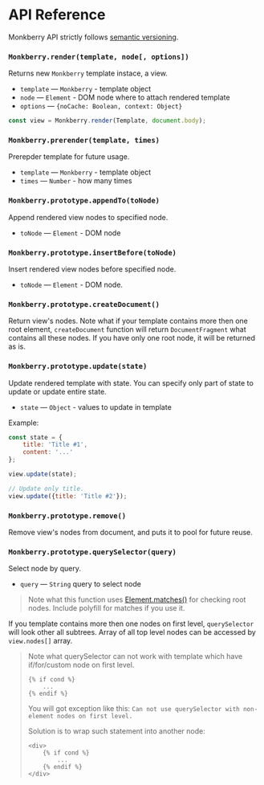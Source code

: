 # API Reference

Monkberry API strictly follows [semantic versioning](http://semver.org).  

### `Monkberry.render(template, node[, options])`

Returns new `Monkberry` template instace, a view.

* `template` — `Monkberry` - template object
* `node` — `Element` - DOM node where to attach rendered template
* `options` — `{noCache: Boolean, context: Object}`

```js
const view = Monkberry.render(Template, document.body);
```


### `Monkberry.prerender(template, times)`

Prerepder template for future usage.

* `template` — `Monkberry` - template object
* `times` — `Number` - how many times


### `Monkberry.prototype.appendTo(toNode)`

Append rendered view nodes to specified node.

* `toNode` — `Element` - DOM node

### `Monkberry.prototype.insertBefore(toNode)`

Insert rendered view nodes before specified node.

* `toNode` — `Element` - DOM node.

### `Monkberry.prototype.createDocument()`

Return view's nodes. Note what if your template contains more then one root element, `createDocument` function will return `DocumentFragment` what contains all these nodes. If you have only one root node, it will be returned as is.

### `Monkberry.prototype.update(state)`

Update rendered template with state. You can specify only part of state to update or update entire state.

* `state` — `Object` - values to update in template

Example:

```js
const state = {
    title: 'Title #1',
    content: '...'
};

view.update(state);

// Update only title.
view.update({title: 'Title #2'});
```

### `Monkberry.prototype.remove()`

Remove view's nodes from document, and puts it to pool for future reuse.

### `Monkberry.prototype.querySelector(query)`

Select node by query.

* `query` — `String` query to select node

> Note what this function uses [Element.matches()](https://developer.mozilla.org/en-US/docs/Web/API/Element/matches) for checking root nodes. Include polyfill for matches if you use it.

If you template contains more then one nodes on first level, `querySelector` will look other all subtrees. Array of all top level nodes can be accessed by `view.nodes[]` array. 

> Note what querySelector can not work with template which have if/for/custom node on first level.
> ```twig
> {% if cond %}
>     ...
> {% endif %}
> ```
> You will got exception like this: `Can not use querySelector with non-element nodes on first level.`
> 
> Solution is to wrap such statement into another node:
> ```twig
> <div>
>     {% if cond %}
>         ...
>     {% endif %}
> </div>
> ``` 

